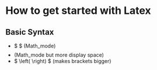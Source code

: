 # How to get started with Latex

## Basic Syntax

- $ $ (Math_mode)
- $$ $$ (Math_mode but more display space)
- $ \left( \right) $ (makes brackets bigger)
